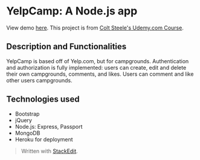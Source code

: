
# YelpCamp: A Node.js app
View demo [here](https://fast-tor-47641.herokuapp.com/).
This project is from [Colt Steele's Udemy.com Course](https://www.udemy.com/course/the-web-developer-bootcamp/).

## Description and Functionalities
YelpCamp is based off of Yelp.com, but for campgrounds. Authentication and authorization is fully implemented: users can create, edit and delete their own campgrounds, comments, and likes. Users can comment and like other users campgrounds.

## Technologies used

 - Bootstrap
 - jQuery
 - Node.js: Express, Passport 
 - MongoDB
 - Heroku for deployment

> Written with [StackEdit](https://stackedit.io/).
